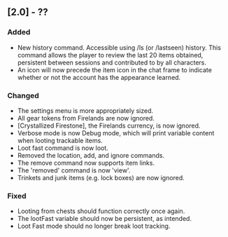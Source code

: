 ## [2.0] - ??
### Added
- New history command. Accessible using /ls (or /lastseen) history. This command allows the player to review the last 20 items obtained, persistent between sessions and contributed to by all characters.
- An icon will now precede the item icon in the chat frame to indicate whether or not the account has the appearance learned.

### Changed
- The settings menu is more appropriately sized.
- All gear tokens from Firelands are now ignored.
- [Crystallized Firestone], the Firelands currency, is now ignored.
- Verbose mode is now Debug mode, which will print variable content when looting trackable items.
- Loot fast command is now loot.
- Removed the location, add, and ignore commands.
- The remove command now supports item links.
- The 'removed' command is now 'view'.
- Trinkets and junk items (e.g. lock boxes) are now ignored.

### Fixed
- Looting from chests should function correctly once again.
- The lootFast variable should now be persistent, as intended.
- Loot Fast mode should no longer break loot tracking.